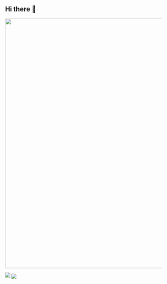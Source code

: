 ## Hi there 👋


<img width="800" src="https://github-readme-activity-graph.vercel.app/graph?username=Octaver2131&theme=github-compact&hide_border=true&area=true" />

![](https://github-readme-stats.vercel.app/api?username=Octaver2131&show_icons=true&theme=transparent)
<img align="center" src="https://github-readme-stats.vercel.app/api/top-langs/?username=Octaver2131&theme=transparent&hide_border=true&layout=donut-vertical&langs_count=6" />

<!--
**Octaver2131/Octaver2131** is a ✨ _special_ ✨ repository because its `README.md` (this file) appears on your GitHub profile.

Here are some ideas to get you started:

- 🔭 I’m currently working on ...
- 🌱 I’m currently learning ...
- 👯 I’m looking to collaborate on ...
- 🤔 I’m looking for help with ...
- 💬 Ask me about ...
- 📫 How to reach me: ...
- 😄 Pronouns: ...
- ⚡ Fun fact: ...


<a href="https://git.io/streak-stats"><img src="https://streak-stats.demolab.com?user=Octaver2131&hide_border=%E5%81%87&short_numbers=%E5%81%87" alt="GitHub Streak" /></a>

<img align="center" src="https://github-readme-stats.vercel.app/api/wakatime?username=Octaver2131&theme=transparent&hide_border=true&layout=compact&langs_count=22" />
-->
